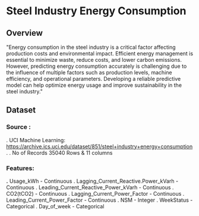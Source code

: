 # Steel Industry Energy Consumption

## Overview 
 
"Energy consumption in the steel industry is a critical factor affecting production costs and environmental impact. Efficient energy management is essential to minimize waste, reduce costs, and lower carbon emissions. However, predicting energy consumption accurately is challenging due to the influence of multiple factors such as production levels, machine efficiency, and operational parameters. Developing a reliable predictive model can help optimize energy usage and improve sustainability in the steel industry." 

## Dataset 

### Source :

 .  UCI Machine Learning: https://archive.ics.uci.edu/dataset/851/steel+industry+energy+consumption.
 .  No of Records 35040 Rows & 11 columns


### Features:  

****.****   Usage_kWh - Continuous
. Lagging_Current_Reactive.Power_kVarh - Continuous
. Leading_Current_Reactive_Power_kVarh - Continuous
. CO2(tCO2) - Continuous
. Lagging_Current_Power_Factor - Continuous
. Leading_Current_Power_Factor - Continuous
. NSM - Integer
. WeekStatus - Categorical
. Day_of_week - Categorical 




